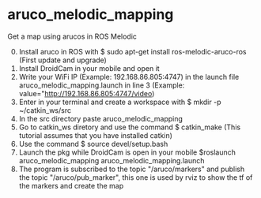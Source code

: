 # aruco_melodic_mapping

Get a map using arucos in ROS Melodic

0) Install aruco in ROS with $ sudo apt-get install ros-melodic-aruco-ros (First update and upgrade)
1) Install DroidCam in your mobile and open it
2) Write your WiFi IP (Example: 192.168.86.805:4747) in the launch file aruco_melodic_mapping.launch in line 3 (Example: value="http://192.168.86.805:4747/video)
3) Enter in your terminal and create a workspace with $ mkdir -p ~/catkin_ws/src
4) In the src directory paste aruco_melodic_mapping
5) Go to catkin_ws diretory and use the command $ catkin_make (This tutorial assumes that you have installed catkin)
6) Use the command $ source devel/setup.bash
7) Launch the pkg while DroidCam is open in your mobile $roslaunch aruco_melodic_mapping aruco_melodic_mapping.launch 
8) The program is subscribed to the topic "/aruco/markers" and publish the topic "/aruco/pub_marker", this one is used by rviz to show the tf of the markers and create the map
